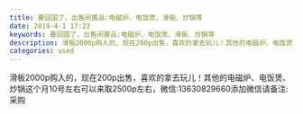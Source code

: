 ```yaml
---
title: 要回国了，出售闲置品:电磁炉、电饭煲、滑板、炒锅等
date: 2019-4-1 17:23
keywords: 要回国了，出售闲置品:电磁炉、电饭煲、滑板、炒锅等
description: 滑板2000p购入的，现在200p出售，喜欢的拿去玩儿！其他的电磁炉、电饭煲、炒锅这个月10号左右可以来取2500p左右，微信:13630829660添加微信请备注:采购
categories: used
---
```

<td class="t_f" id="postmessage_3367355">

滑板2000p购入的，现在200p出售，喜欢的拿去玩儿！其他的电磁炉、电饭煲、炒锅这个月10号左右可以来取2500p左右，微信:13630829660添加微信请备注:采购</td>
